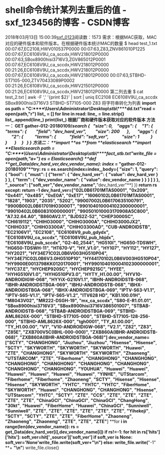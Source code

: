 # shell命令统计某列去重后的值 - sxf_123456的博客 - CSDN博客
2018年03月13日 15:00:39[sxf_0123](https://me.csdn.net/sxf_123456)阅读数：1573
需求：根据MAC获取，MAC对应的硬件版本和软件版本。在根据硬件版本统计MAC的数量
$ head test_1.txt
00:07:67,EC2108,HWV010537P0000
00:07:63,Z83,ZNV861010P1225
00:07:67,EC6108V9U_ca_sccdx,HWV218012P0000
00:07:63,SBox8900hisi3716V3,ZGV865012P0001
00:07:67,EC6108V9U_ca_sccdx,HWV218012P0000
00:21:26,EC6108V9U_ca_sccdx,HWV218012P0000
00:07:67,EC6108V9U_ca_sccdx,HWV218012P0000
00:07:63,STBHD-ST7105-000,ZTV70433089P0002
00:21:26,EC6108V9U_ca_sccdx,HWV215012P0000
00:21:26,EC6108V9U_ca_sccdx,HWV218012P0000
第二列去重
$ cat test_2.txt | awk -F ',' '{print $2}' | sort | uniq
EC2108
EC6108V9U_ca_sccdx
SBox8900hisi3716V3
STBHD-ST7105-000
Z83
将字符串转化为列表
**import **os
path = **"C:****\\****Users****\\****Administrator****\\****Desktop****\\****stb****\\****dd.txt"**read = open(path,**"r"**)
list_ = []
**for **line **in **read:
    line_ = line.strip()
    list_.append(line_)
print(list_)
根据厂商和硬件版本获取对应的软件版本
方法一：
GET gather-012-20180109/_search
{
  "size": 0, 
  "aggs": {
    "1": {
      "terms": {
        "field": "dev_hard_ver",
        "size": 200
      },
      "aggs": {
        "2": {
          "terms": {
            "field": "soft_ver",
            "size": 1
          }
        }
      }
    }
  }
}
方法二：
**import **os
**from **elasticsearch **import **Elasticsearch
path = **"C:****\\****Users****\\****Administrator****\\****Desktop****\\****stb****\\****fact_stb.txt"**write_file = open(path,**"a+"**)
es = Elasticsearch()
**def **get_Data(dev_hard_ver,dev_vendor_name):
    index_ = **"gather-012-20180109"****try**:
        rs = es.search(index=index_,body={
            **"size"**: 1,
              **"query"**: {
                **"bool"**: {
                  **"must"**: [
                    {**"term"**: {
                      **"dev_hard_ver"**: {
                        **"value"**: dev_hard_ver
                      }
                    }
                  },
                  {
                    **"term"**: {
                      **"dev_vendor_name"**: {
                        **"value"**: dev_vendor_name
                      }
                    }
                  }
                  ]
                }
              },
              **"_source"**: [**"soft_ver"**,**"dev_vendor_name"**,**"dev_hard_ver"**]
        })
        **return  **rs
    **except**:
        **return **-1
dev_hard_ver=[**"02L0B61701MTAS0001"**, **"0x209"**, **"0x441"**, **"0x485"**, **"0xE0A"**, **"0xE17"**, **"16060102L0B61701MTAS0001"**, **"1828"**, **"1903"**, **"2035"**, **"5202"**, **"99007002L0B6170635100791"**, **"9900B002L0B61701IHO3000T"**, **"990104010004102300000001"**, **"99010402L0B6083100000001"**, **"990501010003170908A5C800"**, **"A7.32.64.A0"**, **"B860AV2.1"**, **"BJDS2Z-52"**, **"CHEP3000SC"**, **"CHI619112"**, **"CHIHO3000"**, **"CHIHO3000A"**, **"CHIHO3000JX2"**, **"CHIHO33"**, **"CHIHO3300A"**, **"CHIHO3300AD"**, **"CUB-ANDROIDSTB"**, **"EC2106V1"**, **"EC2108"**, **"EC6108V9_pub_gdydx"**, **"EC6108V9U_ca_sccdx"**, **"EC6108V9U_pub_hbjdx"**, **"EC6108V9U_pub_sccdx"**, **"G2-40_2544"**, **"HG510I"**, **"HG650-TDSWH"**, **"HG650-TDSWH-11"**, **"HT670-V"**, **"HY_V1.0"**, **"HY107"**, **"HY112"**, **"HY127"**, **"HY2021"**, **"HY34E71C02L0B6V003HG510P04"**, **"HY34E71C02L0B6V3.0HG510P10"**, **"HY44170102L0B6V003HG510P04"**, **"HY9900E0013798KK0120170001"**, **"HY990104010004102300000001"**, **"HYC37.E"**, **"HYCHEP920SC"**, **"HYCHEP921SC"**, **"HYEE"**, **"HYHG510IV1.0"**, **"HYHG510PV3.0"**, **"HYTY_H1.00.00"**, **"HYV10-ANDROIDIGW-068"**, **"HYYiX-G210V1.1"**, **"IBHN-ANDROIDSTB-068"**, **"IBHR-ANDROIDSTBGA-069"**, **"IBHU-ANDROIDSTB-068"**, **"IBHX-ANDROIDSTBGA-068"**, **"IBHX-ANDROIDSTBGA-069"**, **"IPTV-S63-V1.1"**, **"IPTV-S65-V1.1"**, **"IPTV-S65-V1.2"**, **"ITV628 HD"**, **"KB1.100.01H"**, **"M8043V02"**, **"MR222-DSGH-19"**, **"mx_ca_sccdx"**, **"S80-E-R1.01.01"**, **"SBox8900hisi3716V3"**, **"SBox8900hisi3716V386501007"**, **"STBAB-ANDROIDSTB-068"**, **"STBAB-ANDROIDSTBGA-069"**, **"STBHD-AML8626X-000"**, **"STBHD-ST7105-000"**, **"STBHD-ST7105-128-256-000"**, **"STBHO-AML8626X-000"**, **"tgh0001"**, **"TY_A1.00.00"**, **"TY_H1.00.00"**, **"V1"**, **"V10-ANDROIDIGW-068"**, **"V2.1"**, **"Z82"**, **"Z83"**, **"Z85E"**, **"ZXB700V5C(IBHL-000-000)"**, **"ZXB860A(IBHR-ANDROIDSTB-068)"**, **"ZXB860A(IBHR-ANDROIDSTBGA-068)"**]
dev_vendor_name=[**"SCTY"**, **"CHANGHONG"**, **"Jiuzhou"**, **"Jiuzhou"**, **"Hisense"**, **"Hisense"**, **"SCTY"**, **"SKYWORTH"**, **"SKYWORTH"**, **"SKYWORTH"**, **"Huawei"**, **"ZTE"**, **"CHANGHONG"**, **"SKYWORTH"**, **"SKYWORTH"**, **"Zhaoneng"**, **"UTSTARCOM"**, **"ZTE"**, **"Fiberhome"**, **"CHANGHONG"**, **"CHANGHONG"**, **"CHANGHONG"**, **"CHANGHONG"**, **"CHANGHONG"**, **"CHANGHONG"**, **"CHANGHONG"**, **"CHANGHONG"**, **"YOUHUA"**, **"Huawei"**, **"Huawei"**, **"Huawei"**, **"Huawei"**, **"Huawei"**, **"Huawei"**, **"YINHE"**, **"UTStarcom"**, **"Fiberhome"**, **"Fiberhome"**, **"Zhaoneng"**, **"SCTY"**, **"Hisense"**, **"Hisense"**, **"Hisense"**, **"SKYWORTH"**, **"YHTC"**, **"YHTC"**, **"YHTC"**, **"FiberHome"**, **"SKYWORTH"**, **"Huawei"**, **"CHANGHONG"**, **"CHANGHONG"**, **"Hisense"**, **"UTStarcom"**, **"YHTC"**, **"SCTY"**, **"ZTE"**, **"CCS"**, **"ZTE"**, **"ZTE"**, **"ZTE"**, **"ZTE"**, **"ZTE"**, **"ChinaGCI"**, **"ChinaGCI"**, **"ChinaGCI"**, **"ChangHong"**, **"30kt"**, **"Huawei"**, **"FiberHome"**, **"Huawei"**, **"ChinaGCI"**, **"Sunniwell"**, **"Sunniwell"**, **"ZTE"**, **"ZTE"**, **"ZTE"**, **"ZTE"**, **"ZTE"**, **"ZTE"**, **"Yihekeji"**, **"SCTY"**, **"SCTY"**, **"ZTE"**, **"ZTE"**, **"FiberHome"**, **"Zhaoneng"**, **"Zhaoneng"**, **"Zhaoneng"**, **"ZTE"**, **"ZTE"**, **"ZTE"**]
**for **i **in **range(len(dev_vendor_name)):
    rs = get_Data(dev_hard_ver[i],dev_vendor_name[i])
    **if **rs!=-1:
        **for **hit **in **rs[**'hits'**][**'hits'**]:
            soft_ver=hit[**'_source'**][**'soft_ver'**]
            **if **soft_ver **is None**:
                soft_ver=**'None'**write_file.write(soft_ver+**"****\n****"**)
        **else**:
            write_file.write(**"-1" **+ **"****\n****"**)
write_file.close()
